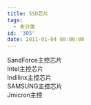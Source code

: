 ```yaml
---
title: SSD芯片
tags:
  - 未分类
id: '305'
date: 2011-01-04 08:06:00
---
```


SandForce主控芯片  
Intel主控芯片  
Indilinx主控芯片  
SAMSUNG主控芯片  
Jmicron主控
